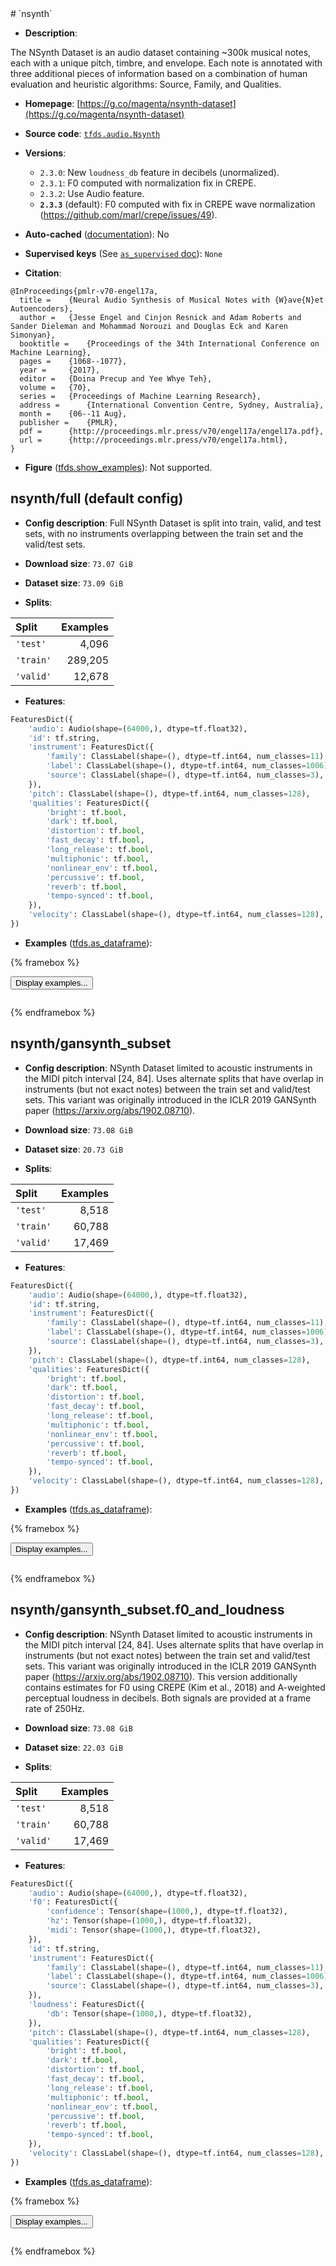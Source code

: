 <div itemscope itemtype="http://schema.org/Dataset">
  <div itemscope itemprop="includedInDataCatalog" itemtype="http://schema.org/DataCatalog">
    <meta itemprop="name" content="TensorFlow Datasets" />
  </div>
  <meta itemprop="name" content="nsynth" />
  <meta itemprop="description" content="The NSynth Dataset is an audio dataset containing ~300k musical notes, each&#10;with a unique pitch, timbre, and envelope. Each note is annotated with three&#10;additional pieces of information based on a combination of human evaluation&#10;and heuristic algorithms: Source, Family, and Qualities.&#10;&#10;To use this dataset:&#10;&#10;```python&#10;import tensorflow_datasets as tfds&#10;&#10;ds = tfds.load(&#x27;nsynth&#x27;, split=&#x27;train&#x27;)&#10;for ex in ds.take(4):&#10;  print(ex)&#10;```&#10;&#10;See [the guide](https://www.tensorflow.org/datasets/overview) for more&#10;informations on [tensorflow_datasets](https://www.tensorflow.org/datasets).&#10;&#10;" />
  <meta itemprop="url" content="https://www.tensorflow.org/datasets/catalog/nsynth" />
  <meta itemprop="sameAs" content="https://g.co/magenta/nsynth-dataset" />
  <meta itemprop="citation" content="@InProceedings{pmlr-v70-engel17a,&#10;  title =     {Neural Audio Synthesis of Musical Notes with {W}ave{N}et Autoencoders},&#10;  author =     {Jesse Engel and Cinjon Resnick and Adam Roberts and Sander Dieleman and Mohammad Norouzi and Douglas Eck and Karen Simonyan},&#10;  booktitle =    {Proceedings of the 34th International Conference on Machine Learning},&#10;  pages =   {1068--1077},&#10;  year =      {2017},&#10;  editor =      {Doina Precup and Yee Whye Teh},&#10;  volume =     {70},&#10;  series =    {Proceedings of Machine Learning Research},&#10;  address =     {International Convention Centre, Sydney, Australia},&#10;  month =     {06--11 Aug},&#10;  publisher =     {PMLR},&#10;  pdf =     {http://proceedings.mlr.press/v70/engel17a/engel17a.pdf},&#10;  url =   {http://proceedings.mlr.press/v70/engel17a.html},&#10;}" />
</div>
# `nsynth`

*   **Description**:

The NSynth Dataset is an audio dataset containing ~300k musical notes, each
with a unique pitch, timbre, and envelope. Each note is annotated with three
additional pieces of information based on a combination of human evaluation
and heuristic algorithms: Source, Family, and Qualities.

*   **Homepage**: [https://g.co/magenta/nsynth-dataset](https://g.co/magenta/nsynth-dataset)

*   **Source code**: [`tfds.audio.Nsynth`](https://github.com/tensorflow/datasets/tree/master/tensorflow_datasets/audio/nsynth.py)

*   **Versions**:

    * `2.3.0`: New `loudness_db` feature in decibels (unormalized).
    * `2.3.1`: F0 computed with normalization fix in CREPE.
    * `2.3.2`: Use Audio feature.
    * **`2.3.3`** (default): F0 computed with fix in CREPE wave normalization (https://github.com/marl/crepe/issues/49).

*   **Auto-cached** ([documentation](https://www.tensorflow.org/datasets/performances#auto-caching)): No

*   **Supervised keys** (See [`as_supervised` doc](https://www.tensorflow.org/datasets/api_docs/python/tfds/load#args)): `None`

*   **Citation**:

```
@InProceedings{pmlr-v70-engel17a,
  title =    {Neural Audio Synthesis of Musical Notes with {W}ave{N}et Autoencoders},
  author =   {Jesse Engel and Cinjon Resnick and Adam Roberts and Sander Dieleman and Mohammad Norouzi and Douglas Eck and Karen Simonyan},
  booktitle =    {Proceedings of the 34th International Conference on Machine Learning},
  pages =    {1068--1077},
  year =     {2017},
  editor =   {Doina Precup and Yee Whye Teh},
  volume =   {70},
  series =   {Proceedings of Machine Learning Research},
  address =      {International Convention Centre, Sydney, Australia},
  month =    {06--11 Aug},
  publisher =    {PMLR},
  pdf =      {http://proceedings.mlr.press/v70/engel17a/engel17a.pdf},
  url =      {http://proceedings.mlr.press/v70/engel17a.html},
}
```

*   **Figure** ([tfds.show_examples](https://www.tensorflow.org/datasets/api_docs/python/tfds/visualization/show_examples)): Not supported.


## nsynth/full (default config)

*   **Config description**: Full NSynth Dataset is split into train, valid, and test sets, with no
instruments overlapping between the train set and the valid/test sets.

*   **Download size**: `73.07 GiB`

*   **Dataset size**: `73.09 GiB`

*   **Splits**:

Split  | Examples
:----- | -------:
`'test'` | 4,096
`'train'` | 289,205
`'valid'` | 12,678

*   **Features**:

```python
FeaturesDict({
    'audio': Audio(shape=(64000,), dtype=tf.float32),
    'id': tf.string,
    'instrument': FeaturesDict({
        'family': ClassLabel(shape=(), dtype=tf.int64, num_classes=11),
        'label': ClassLabel(shape=(), dtype=tf.int64, num_classes=1006),
        'source': ClassLabel(shape=(), dtype=tf.int64, num_classes=3),
    }),
    'pitch': ClassLabel(shape=(), dtype=tf.int64, num_classes=128),
    'qualities': FeaturesDict({
        'bright': tf.bool,
        'dark': tf.bool,
        'distortion': tf.bool,
        'fast_decay': tf.bool,
        'long_release': tf.bool,
        'multiphonic': tf.bool,
        'nonlinear_env': tf.bool,
        'percussive': tf.bool,
        'reverb': tf.bool,
        'tempo-synced': tf.bool,
    }),
    'velocity': ClassLabel(shape=(), dtype=tf.int64, num_classes=128),
})
```

*   **Examples** ([tfds.as_dataframe](https://www.tensorflow.org/datasets/api_docs/python/tfds/as_dataframe)):

<!-- mdformat off(HTML should not be auto-formatted) -->

{% framebox %}

<button id="displaydataframe">Display examples...</button>
<div id="dataframecontent" style="overflow-x:scroll"></div>

<script src="https://www.gstatic.com/external_hosted/jquery2.min.js"></script>

<script>
var url = "https://storage.googleapis.com/tfds-data/visualization/dataframe/nsynth-full-2.3.3.html";
$(document).ready(() => {
  $("#displaydataframe").click((event) => {
    // Disable the button after clicking (dataframe loaded only once).
    $("#displaydataframe").prop("disabled", true);

    // Pre-fetch and display the content
    $.get(url, (data) => {
      $("#dataframecontent").html(data);
    }).fail(() => {
      $("#dataframecontent").html(
        'Error loading examples. If the error persist, please open '
        + 'a new issue.'
      );
    });
  });
});
</script>

{% endframebox %}

<!-- mdformat on -->

## nsynth/gansynth_subset

*   **Config description**: NSynth Dataset limited to acoustic instruments in
    the MIDI pitch interval [24, 84]. Uses alternate splits that have overlap in
    instruments (but not exact notes) between the train set and valid/test sets.
    This variant was originally introduced in the ICLR 2019 GANSynth paper
    (https://arxiv.org/abs/1902.08710).

*   **Download size**: `73.08 GiB`

*   **Dataset size**: `20.73 GiB`

*   **Splits**:

Split     | Examples
:-------- | -------:
`'test'`  | 8,518
`'train'` | 60,788
`'valid'` | 17,469

*   **Features**:

```python
FeaturesDict({
    'audio': Audio(shape=(64000,), dtype=tf.float32),
    'id': tf.string,
    'instrument': FeaturesDict({
        'family': ClassLabel(shape=(), dtype=tf.int64, num_classes=11),
        'label': ClassLabel(shape=(), dtype=tf.int64, num_classes=1006),
        'source': ClassLabel(shape=(), dtype=tf.int64, num_classes=3),
    }),
    'pitch': ClassLabel(shape=(), dtype=tf.int64, num_classes=128),
    'qualities': FeaturesDict({
        'bright': tf.bool,
        'dark': tf.bool,
        'distortion': tf.bool,
        'fast_decay': tf.bool,
        'long_release': tf.bool,
        'multiphonic': tf.bool,
        'nonlinear_env': tf.bool,
        'percussive': tf.bool,
        'reverb': tf.bool,
        'tempo-synced': tf.bool,
    }),
    'velocity': ClassLabel(shape=(), dtype=tf.int64, num_classes=128),
})
```

*   **Examples**
    ([tfds.as_dataframe](https://www.tensorflow.org/datasets/api_docs/python/tfds/as_dataframe)):

<!-- mdformat off(HTML should not be auto-formatted) -->

{% framebox %}

<button id="displaydataframe">Display examples...</button>
<div id="dataframecontent" style="overflow-x:scroll"></div>
<script src="https://www.gstatic.com/external_hosted/jquery2.min.js"></script>
<script>
var url = "https://storage.googleapis.com/tfds-data/visualization/dataframe/nsynth-gansynth_subset-2.3.3.html";
$(document).ready(() => {
  $("#displaydataframe").click((event) => {
    // Disable the button after clicking (dataframe loaded only once).
    $("#displaydataframe").prop("disabled", true);

    // Pre-fetch and display the content
    $.get(url, (data) => {
      $("#dataframecontent").html(data);
    }).fail(() => {
      $("#dataframecontent").html(
        'Error loading examples. If the error persist, please open '
        + 'a new issue.'
      );
    });
  });
});
</script>

{% endframebox %}

<!-- mdformat on -->

## nsynth/gansynth_subset.f0_and_loudness

*   **Config description**: NSynth Dataset limited to acoustic instruments in
    the MIDI pitch interval [24, 84]. Uses alternate splits that have overlap in
    instruments (but not exact notes) between the train set and valid/test sets.
    This variant was originally introduced in the ICLR 2019 GANSynth paper
    (https://arxiv.org/abs/1902.08710). This version additionally contains
    estimates for F0 using CREPE (Kim et al., 2018) and A-weighted perceptual
    loudness in decibels. Both signals are provided at a frame rate of 250Hz.

*   **Download size**: `73.08 GiB`

*   **Dataset size**: `22.03 GiB`

*   **Splits**:

Split     | Examples
:-------- | -------:
`'test'`  | 8,518
`'train'` | 60,788
`'valid'` | 17,469

*   **Features**:

```python
FeaturesDict({
    'audio': Audio(shape=(64000,), dtype=tf.float32),
    'f0': FeaturesDict({
        'confidence': Tensor(shape=(1000,), dtype=tf.float32),
        'hz': Tensor(shape=(1000,), dtype=tf.float32),
        'midi': Tensor(shape=(1000,), dtype=tf.float32),
    }),
    'id': tf.string,
    'instrument': FeaturesDict({
        'family': ClassLabel(shape=(), dtype=tf.int64, num_classes=11),
        'label': ClassLabel(shape=(), dtype=tf.int64, num_classes=1006),
        'source': ClassLabel(shape=(), dtype=tf.int64, num_classes=3),
    }),
    'loudness': FeaturesDict({
        'db': Tensor(shape=(1000,), dtype=tf.float32),
    }),
    'pitch': ClassLabel(shape=(), dtype=tf.int64, num_classes=128),
    'qualities': FeaturesDict({
        'bright': tf.bool,
        'dark': tf.bool,
        'distortion': tf.bool,
        'fast_decay': tf.bool,
        'long_release': tf.bool,
        'multiphonic': tf.bool,
        'nonlinear_env': tf.bool,
        'percussive': tf.bool,
        'reverb': tf.bool,
        'tempo-synced': tf.bool,
    }),
    'velocity': ClassLabel(shape=(), dtype=tf.int64, num_classes=128),
})
```

*   **Examples**
    ([tfds.as_dataframe](https://www.tensorflow.org/datasets/api_docs/python/tfds/as_dataframe)):

<!-- mdformat off(HTML should not be auto-formatted) -->

{% framebox %}

<button id="displaydataframe">Display examples...</button>
<div id="dataframecontent" style="overflow-x:scroll"></div>
<script src="https://www.gstatic.com/external_hosted/jquery2.min.js"></script>
<script>
var url = "https://storage.googleapis.com/tfds-data/visualization/dataframe/nsynth-gansynth_subset.f0_and_loudness-2.3.3.html";
$(document).ready(() => {
  $("#displaydataframe").click((event) => {
    // Disable the button after clicking (dataframe loaded only once).
    $("#displaydataframe").prop("disabled", true);

    // Pre-fetch and display the content
    $.get(url, (data) => {
      $("#dataframecontent").html(data);
    }).fail(() => {
      $("#dataframecontent").html(
        'Error loading examples. If the error persist, please open '
        + 'a new issue.'
      );
    });
  });
});
</script>

{% endframebox %}

<!-- mdformat on -->